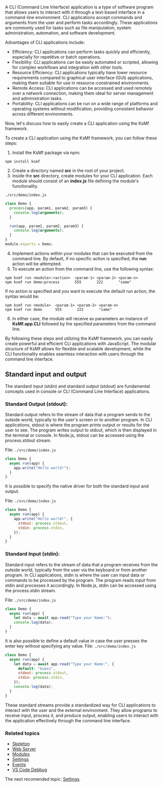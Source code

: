 A CLI (Command Line Interface) application is a type of software program that allows users to interact with it through a text-based interface in a command-line environment. CLI applications accept commands and arguments from the user and perform tasks accordingly. These applications are commonly used for tasks such as file manipulation, system administration, automation, and software development.

Advantages of CLI applications include:

- Efficiency: CLI applications can perform tasks quickly and efficiently, especially for repetitive or batch operations.
- Flexibility: CLI applications can be easily automated or scripted, allowing for complex workflows and integration with other tools.
- Resource Efficiency: CLI applications typically have lower resource requirements compared to graphical user interface (GUI) applications, making them suitable for use in resource-constrained environments.
- Remote Access: CLI applications can be accessed and used remotely over a network connection, making them ideal for server management and administration tasks.
- Portability: CLI applications can be run on a wide range of platforms and operating systems without modification, providing consistent behavior across different environments.

Now, let's discuss how to easily create a CLI application using the KsMf framework.

To create a CLI application using the KsMf framework, you can follow these steps:

1. Install the KsMf package via npm:

```
npm install ksmf
```

2. Create a directory named **src** in the root of your project.
3. Inside the **src** directory, create modules for your CLI application. Each module should consist of an **index.js** file defining the module's functionality.

```
./src/demo/index.js
```

```js
class Demo {
  process(app, param1, param2, param3) {
    console.log(arguments);
  }

  run(app, param1, param2, param3) {
    console.log(arguments);
  }
}
module.exports = Demo;
```

4. Implement actions within your modules that can be executed from the command line. By default, if no specific action is specified, the **run** action will be attempted.
5. To execute an action from the command line, use the following syntax:

```
npm ksmf run <module>:<action>  <param-1> <param-2> <param-n>
npm ksmf run demo:process       555       222       "same"
```

If no action is specified and you want to execute the default run action, the syntax would be:

```
npm ksmf run <module>  <param-1> <param-2> <param-n>
npm ksmf run demo      555       222       "same"
```

6. In either case, the module will receive as parameters an instance of **KsMf.app.CLI** followed by the specified parameters from the command line.

By following these steps and utilizing the KsMf framework, you can easily create powerful and efficient CLI applications with JavaScript. The modular structure of KsMf allows for flexible and scalable development, while the CLI functionality enables seamless interaction with users through the command line interface.

## Standard input and output

The standard input (stdin) and standard output (stdout) are fundamental concepts used in console or CLI (Command Line Interface) applications.

### Standard Output (stdout):

Standard output refers to the stream of data that a program sends to the outside world, typically to the user's screen or to another program. In CLI applications, stdout is where the program prints output or results for the user to see. The program writes output to stdout, which is then displayed in the terminal or console. In Node.js, stdout can be accessed using the process.stdout stream.

File: `./src/demo/index.js`

```js
class Demo {
  async run(app) {
    app.write("Hello world!");
  }
}
```

It is possible to specify the native driver for both the standard input and output.

File: `./src/demo/index.js`

```js
class Demo {
  async run(app) {
    app.write("Hello world!", {
      stdout: process.stdout,
      stdin: process.stdin,
    });
  }
}
```

### Standard Input (stdin):

Standard input refers to the stream of data that a program receives from the outside world, typically from the user via the keyboard or from another program. In CLI applications, stdin is where the user can input data or commands to be processed by the program. The program reads input from stdin and processes it accordingly. In Node.js, stdin can be accessed using the process.stdin stream.

File: `./src/demo/index.js`

```js
class Demo {
  async run(app) {
    let data = await app.read("Type your Name:");
    console.log(data);
  }
}
```

It is also possible to define a default value in case the user presses the enter key without specifying any value.
File: `./src/demo/index.js`

```js
class Demo {
  async run(app) {
    let data = await app.read("Type your Name:", {
      default: "Guess",
      stdout: process.stdout,
      stdin: process.stdin,
    });
    console.log(data);
  }
}
```

These standard streams provide a standardized way for CLI applications to interact with the user and the external environment. They allow programs to receive input, process it, and produce output, enabling users to interact with the application effectively through the command line interface.

### Related topics

- [Skeleton](./common.project_skeleton.md)
- [Web Server](./advanced.app_web.md)
- [Modules](./common.modules.md)
- [Settings](./advanced.setting.md)
- [Events](./advanced.events.md)
- [VS Code Debbug](./advanced.ide.md)

The next recomended topic: [Settings](./advanced.setting.md).

